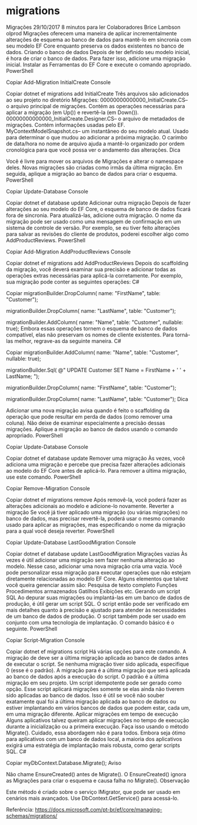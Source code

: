 # migrations

Migrações
29/10/2017
8 minutos para ler
Colaboradores
Brice Lambson  olprod
Migrações oferecem uma maneira de aplicar incrementalmente alterações de esquema ao banco de dados para mantê-lo em sincronia com seu modelo EF Core enquanto preserva os dados existentes no banco de dados.
Criando o banco de dados
Depois de ter definido seu modelo inicial, é hora de criar o banco de dados. Para fazer isso, adicione uma migração inicial. Instalar as Ferramentas do EF Core e execute o comando apropriado.
PowerShell

Copiar
Add-Migration InitialCreate
Console

Copiar
dotnet ef migrations add InitialCreate
Três arquivos são adicionados ao seu projeto no diretório Migrações:
00000000000000_InitialCreate.CS– o arquivo principal de migrações. Contém as operações necessárias para aplicar a migração (em Up()) e revertê-la (em Down()).
00000000000000_InitialCreate.Designer.CS– o arquivo de metadados de migrações. Contém informações usadas pelo EF.
MyContextModelSnapshot.cs– um instantâneo do seu modelo atual. Usado para determinar o que mudou ao adicionar a próxima migração.
O carimbo de data/hora no nome de arquivo ajuda a mantê-lo organizado por ordem cronológica para que você possa ver o andamento das alterações.
Dica

Você é livre para mover os arquivos de Migrações e alterar o namespace deles. Novas migrações são criadas como irmãs da última migração.
Em seguida, aplique a migração ao banco de dados para criar o esquema.
PowerShell

Copiar
Update-Database
Console

Copiar
dotnet ef database update
Adicionar outra migração
Depois de fazer alterações ao seu modelo do EF Core, o esquema de banco de dados ficará fora de sincronia. Para atualizá-las, adicione outra migração. O nome da migração pode ser usado como uma mensagem de confirmação em um sistema de controle de versão. Por exemplo, se eu tiver feito alterações para salvar as revisões do cliente de produtos, poderei escolher algo como AddProductReviews.
PowerShell

Copiar
Add-Migration AddProductReviews
Console

Copiar
dotnet ef migrations add AddProductReviews
Depois do scaffolding da migração, você deverá examinar sua precisão e adicionar todas as operações extras necessárias para aplicá-la corretamente. Por exemplo, sua migração pode conter as seguintes operações:
C#

Copiar
migrationBuilder.DropColumn(
    name: "FirstName",
    table: "Customer");

migrationBuilder.DropColumn(
    name: "LastName",
    table: "Customer");

migrationBuilder.AddColumn<string>(
    name: "Name",
    table: "Customer",
    nullable: true);
Embora essas operações tornem o esquema de banco de dados compatível, elas não preservam os nomes de cliente existentes. Para torná-las melhor, regrave-as da seguinte maneira.
C#

Copiar
migrationBuilder.AddColumn<string>(
    name: "Name",
    table: "Customer",
    nullable: true);

migrationBuilder.Sql(
@"
    UPDATE Customer
    SET Name = FirstName + ' ' + LastName;
");

migrationBuilder.DropColumn(
    name: "FirstName",
    table: "Customer");

migrationBuilder.DropColumn(
    name: "LastName",
    table: "Customer");
Dica

Adicionar uma nova migração avisa quando é feito o scaffolding da operação que pode resultar em perda de dados (como remover uma coluna). Não deixe de examinar especialmente a precisão dessas migrações.
Aplique a migração ao banco de dados usando o comando apropriado.
PowerShell

Copiar
Update-Database
Console

Copiar
dotnet ef database update
Remover uma migração
Às vezes, você adiciona uma migração e percebe que precisa fazer alterações adicionais ao modelo do EF Core antes de aplicá-lo. Para remover a última migração, use este comando.
PowerShell

Copiar
Remove-Migration
Console

Copiar
dotnet ef migrations remove
Após removê-la, você poderá fazer as alterações adicionais ao modelo e adicione-lo novamente.
Reverter a migração
Se você já tiver aplicado uma migração (ou várias migrações) no banco de dados, mas precisar revertê-la, poderá usar o mesmo comando usado para aplicar as migrações, mas especificando o nome da migração para a qual você deseja reverter.
PowerShell

Copiar
Update-Database LastGoodMigration
Console

Copiar
dotnet ef database update LastGoodMigration
Migrações vazias
Às vezes é útil adicionar uma migração sem fazer nenhuma alteração ao modelo. Nesse caso, adicionar uma nova migração cria uma vazia. Você pode personalizar essa migração para executar operações que não estejam diretamente relacionadas ao modelo EF Core. Alguns elementos que talvez você queira gerenciar assim são:
Pesquisa de texto completo
Funções
Procedimentos armazenados
Gatilhos
Exibições
etc.
Gerando um script SQL
Ao depurar suas migrações ou implantá-las em um banco de dados de produção, é útil gerar um script SQL. O script então pode ser verificado em mais detalhes quanto à precisão e ajustado para atender às necessidades de um banco de dados de produção. O script também pode ser usado em conjunto com uma tecnologia de implantação. O comando básico é o seguinte.
PowerShell

Copiar
Script-Migration
Console

Copiar
dotnet ef migrations script
Há várias opções para este comando.
A migração de deve ser a última migração aplicada ao banco de dados antes de executar o script. Se nenhuma migração tiver sido aplicada, especifique 0 (esse é o padrão).
A migração para é a última migração que será aplicada ao banco de dados após a execução do script. O padrão é a última migração em seu projeto.
Um script idempotente pode ser gerado como opção. Esse script aplicará migrações somente se elas ainda não tiverem sido aplicadas ao banco de dados. Isso é útil se você não souber exatamente qual foi a última migração aplicada ao banco de dados ou estiver implantando em vários bancos de dados que podem estar, cada um, em uma migração diferente.
Aplicar migrações em tempo de execução
Alguns aplicativos talvez queiram aplicar migrações no tempo de execução durante a inicialização ou a primeira execução. Faça isso usando o método Migrate().
Cuidado, essa abordagem não é para todos. Embora seja ótimo para aplicativos com um banco de dados local, a maioria dos aplicativos exigirá uma estratégia de implantação mais robusta, como gerar scripts SQL.
C#

Copiar
myDbContext.Database.Migrate();
Aviso

Não chame EnsureCreated() antes de Migrate(). O EnsureCreated() ignora as Migrações para criar o esquema e causa falha no Migrate().
Observação

Este método é criado sobre o serviço IMigrator, que pode ser usado em cenários mais avançados. Use DbContext.GetService<IMigrator>() para acessá-lo.


Referência: https://docs.microsoft.com/pt-br/ef/core/managing-schemas/migrations/
